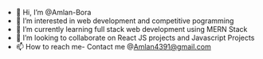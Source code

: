 - 👋 Hi, I’m @Amlan-Bora
- 👀 I’m interested in web development and competitive pogramming 
- 🌱 I’m currently learning full stack web development using MERN Stack 
- 💞️ I’m looking to collaborate on React JS projects and Javascript Projects
- 📫 How to reach me- Contact me @Amlan4391@gmail.com

<!---
Amlan-Bora/Amlan-Bora is a ✨ special ✨ repository because its `README.md` (this file) appears on your GitHub profile.
You can click the Preview link to take a look at your changes.
--->
